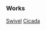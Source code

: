 ### Works   
[Swivel](https://prithvs.github.io/swivel/)
[Cicada](https://prithvs.github.io/cicada/)

